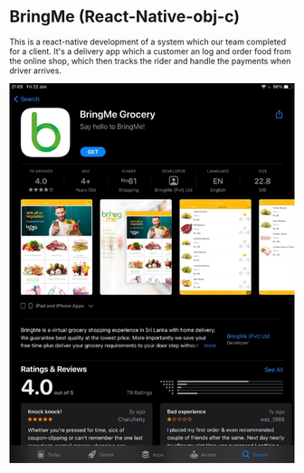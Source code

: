 # BringMe (React-Native-obj-c)
This is a react-native development of a system which our team completed for a client.
It's a delivery app which a customer an log and order food from the online shop, which then
tracks the rider and handle the payments when driver arrives.

![AppStore Preview](https://github.com/yuthikasagarage/bringme/blob/main/140543607_413590623304295_4666970054848815099_n.jpg)
